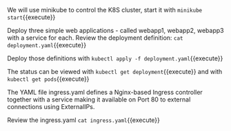 We will use minikube to control the K8S cluster, start it with `minikube start`{{execute}}

Deploy three simple web applications - called webapp1, webapp2, webapp3 with a service for each. Review the deployment definition: `cat deployment.yaml`{{execute}}

Deploy those definitions with `kubectl apply -f deployment.yaml`{{execute}}

The status can be viewed with `kubectl get deployment`{{execute}} and with `kubectl get pods`{{execute}} 

The YAML file ingress.yaml defines a Nginx-based Ingress controller together with a service making it available on Port 80 to external connections using ExternalIPs.

Review the ingress.yaml `cat ingress.yaml`{{execute}}

